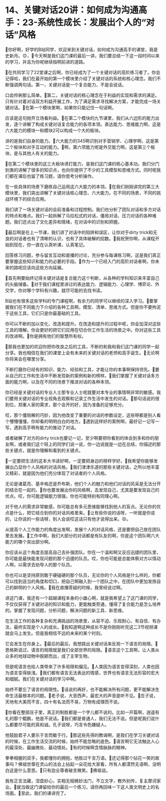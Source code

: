 # 14、关键对话20讲：如何成为沟通高手：23-系统性成长：发展出个人的“对话”风格

🎼你好啊，好学的B站同学，欢迎来到关键对话，如何成为沟通高手的课堂，我是史新月。😊，🎼今天啊是我们这门课的最后一讲，我们要总结一下这一段时间以来的学习，并且为你呢继续指明前进的道路。

🎼在共同学习了22堂课之后啊，你已经成为了一个关键对话的高阶练习者了。你会记得哈，我们在最开始的第一个模块里介绍了关键对话的系统和核心理念。我们不断强调两句话。第一，关键对话是一个复合能力，不是会说话。

口齿伶俐那么简单。🎼第二，关键对话的核心理念在于利益的实现和需求的满足。只有针对着对话双方利益开展工作，为了满足需求寻找解决方案，才能完成一场关键对话。🎼在第一个模块里啊，如果你只能记住一句话啊。

应该是这句抛开立场看利益。🎼在第二个模块的九节课里，我们从六边形的能力出发，逐个讲解了构成关键对话复合能力的各项本领。表达能力、思维能力啊，这是六大能力的模块一和模块2可以构成一个大的板块。

讲的是我们自身的能力。🎼六大能力的345啊识别对手营销学、心理学啊，这是第二个板块和对手互动的能力。🎼啊，第六项能力呢是外交能力啊，这是第三个板块，是与其他人有关的能力。

🎼在第二个模块里的这三大板块诱打能力，是我们这门课的核心基本功。我们分门别类的讲解了很多的知识点，也向你提供了不少的工具模型和思维方式。同时呢我们都在课后也留了练习题，请你思考分析操作。

在一些具体的场景下磨练自己运用这六大能力的本领。🎼在我们刚刚讲完的第三大模块里，我们突出讲解了关键对话核心理念、六大能力。在不同的场景，不同的挑战环境下的综合应用。

我们讲了一场关键对话的会前准备和过程控制。我们也分析了团队对话和多方对话的特点和难点。我们一起拆解了马拉松式的对话，僵局对话、压力对话的各种难题。我们还点出了文化差异和情绪，在对话中的识别和把握。

🎼最后啊是在上一节课，我们讲了对话中的陷阱和误区，让你对于dirty trick和无良的对话者也有了清晰的认识，也有了具体破解的招数。🎼我祝贺你啊，从课程开始到现在，你一直在认真听课，认真笔记。

回答练习问题，参与留言互动和直播的讨论，充分参与每课练习啊，这是我们真正要掌握这些知识和能力的必要的手段。🎼作为一个已经入门的高阶对话者啊，你未来的路呢应该向这些方向延展。

🎼首先啊要始终记得关键对话是复合能力这个判断，从各种的学科知识来丰富自己的头脑储备。🎼对于我们课程里讲过的表达能力、逻辑能力、心理学、博弈论、外交学，你对哪个学科有兴趣，就尽可能的去找书读。

B站也有很多这些学科的专门课程啊，有余力的同学可以继续的深入学习。🎼要掌握我们在不同能力下介绍的各种工具啊，模型、清单、思维方式。但是你不要拘泥于这些工具，它们只是你最基础的工具。

你可以不断的加以变化、改造和提升。在改造和提升的过程中呢，你会加深对这些工具的理解。你会更好的把它们应用在切合你工作生活的场景之中。你对这些工具的改进啊。🎼你是拥有他们的智慧所有权。

🎼那我也更加的欢迎你把你改良之后的工具，不断的和我和我们这门课的同学一起分享。我也相信在我们的课堂上会有未来的关键对话的老师和高手诞生。🎼无论啊你将来会在哪里分享。

不断打磨你已经有的知识、能力、经验和工具，才能让你的本事啊保持领先。🎼要从自己的工作和生活中不断发现新的案例和新的榜样。🎼我们掌握了关键对话多方面的能力啊，以及在不同的场景下推进对话的各种本领。

你已经是关键对话的专业人士那专业人士呢就要对本专业的事情啊非常的敏感。我们要用关键对话的专业视角去观察和记录工作生活中发生的对话。🎼那句话说的很到位，郑重人家的需求，那个会开的好，因为准备的足够充分。

哎，那个僵局解的巧妙，因为他改变了重要的对话的参数设定，这些呀都是别人看个懵懵懂懂，你却看的明明白白的地方。🎼遇到这样好的案例啊，最好记一记写一写，遇到高手啊有能力的推动了对话。

或者破解了对方的dirty trick也要记一记，至少啊要把你看到的体会到多和你的朋友啊，或者我们这个班上的同学们说一说，你一边说就是一边在总结，你描述的那些关键点，就是你理解和看到的关键点。

🎼一定要把生活的这本大书读好啊，一定要把身边的榜样学好。🎼我希望你能够发展出凸显你个人风格的对话风格。🎼我们津津乐道的那些关键对话，之所以他丰富又精彩，就是因为他们充分体现了对话者的个人风格。

无论是诸葛亮、基辛格还是乔布斯，他们个人的魅力和他们对话的风采是无法分开的结合在一起的。🎼你也要发展出你的风格啊，去发现自己，尤其是要发现自己的优点。哎，你可能逻辑能力很强，你也可能特别有同理心啊。

对于他人的需求非常敏感，你可能总有多元思维能够找到他人的盲点。无论你的优点是什么，把它结合到你的对话风格里来。🎼让有些你说的话呀，一听就是你说的，让你说的一些话呀，别人会说哎这话只有他才说得出来。😡。

从提高个人工作能力的角度出发啊，发展个人的对话风格，还是要把自己放在团队里去发展。🎼工作中啊，我们大部分的对话都是有队友的啊，你是这个团队啊六大能力的哪个突出部分啊。

你应该从这个角度去提高自己去补强团队。你在一个温和啊又反应迅捷的团队里，你可能是最快能发现问题的那个迅捷的队员。哎，你也可能是总能体察对方以情动人啊，以需求去劝导人的那个队员。

你也可以是坚持原则敢于硬碰硬的那个队员，无论你的个人风格是什么样的，你都可以找到适当的角度和切口，把自己啊融入到一个团队之中，在团队中更加发扬自己的鲜明的个人风格。🎼我在直播答疑的时候，我曾经说过啊。

讲这门课，我还有一个超越课程本身的小雄心啊，就是我希望上了这门课的同学，不仅仅获得了关键对话的知识和能力，更能触类旁通，懂得了复合能力是怎么培养的。掌握了发现问题，分析问题，解决问题的新工具、新思维。

在生活工作的各种复杂和充满挑战的场景里，从容不迫、乐观耐心、有自信、有办法，最终实现是个人的成长。🎼我知道啊这种成长不是你刚刚听完这二3节视频课就会马上发生。但是我相信不远的未来的某个时刻。

它会发生在你身上。🎼最后的最后，我想跳出关键对话来反观一下语言的局限。🎼恩格斯说过，语言的局限就是我们全部世界的局限。🎼语言这个工具啊，让人类从众多的地球动物中脱颖而出，成了主宰生物。

但是呢语言也给人类带来了许多局限和偏见。🎼人类因为语言变得深刻，人类也因为语言变得肤浅。🎼我们都有语言无法表达的情感，世界也有语言无法形容的宏大和细腻。我们在关键对话的学习中啊。

始终不要忘了语言的局限性。🎼话说的再好，也不能解决所有问题，更不能解决生命生活最根本的问题。🎼老子说，大音西声，最宏大的声音是听不见。🎼庄子说，天地有大美而不言，四十有名法而不易，万物有成理而不说。

🎼你看在整部庄子里，真正的制胜都是一个字儿都不说的。比如一开篇啊，逍遥有礼的那个鲲鹏，他是不说话。🎼我们都是普通人，我们无法不说。但是呢我们说什么都要尽可能的真和诚。孔子说呀，巧言令色嫌疑人。

他鼓励君子人要乐于言而敏于行。🎼那这些先得的教诲啊，是我们在学习关键对话的时候，在工作生活交流的时候，始终不能忽略的底色。🎼语言啊它无法触达人心的最深处、最幽微处、最动情处。🎼有的时候啊含情脉脉的眼神。

拳拳相握的双手，我都懂你的拥抱，他胜过千言万语。🎼还记得那个拈花一笑的故事吗？佛祖世尊在灵山的法会上拈起一朵花给大家看，所有人都漠然无语啊，没明白这是什么意思。🎼只有迦业尊者破言微笑。🎼佛祖说。

我有正言法藏，涅盘妙心，实相无相微妙法门，不立文字，教外别传，复主摩诃家业。🎼就当做这门课留给你的最后一个练习，请你再回味一下这人类文明史上的名场面。🎼至此，我们的课讲完了。

